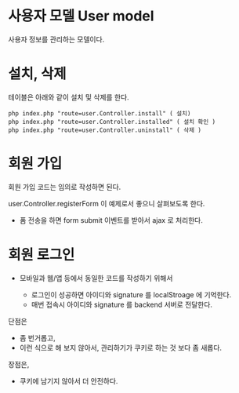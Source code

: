 # 사용자 모델 User model

사용자 정보를 관리하는 모델이다.


# 설치, 삭제



테이블은 아래와 같이 설치 및 삭제를 한다.

    php index.php "route=user.Controller.install" ( 설치)
    php index.php "route=user.Controller.installed" ( 설치 확인 )
    php index.php "route=user.Controller.uninstall" ( 삭제 )



# 회원 가입

회원 가입 코드는 임의로 작성하면 된다.

user.Controller.registerForm 이 예제로서 좋으니 살펴보도록 한다.

- 폼 전송을 하면 form submit 이벤트를 받아서 ajax 로 처리한다.




# 회원 로그인

- 모바일과 웹/앱 등에서 동일한 코드를 작성하기 위해서

    - 로그인이 성공하면 아이디와 signature 를 localStroage 에 기억한다.
    - 매번 접속시 아이디와 signature 를 backend 서버로 전달한다.
    
단점은

- 좀 번거롭고,
- 이런 식으로 해 보지 않아서, 관리하기가 쿠키로 하는 것 보다 좀 새롭다.

장점은,

- 쿠키에 남기지 않아서 더 안전하다.

